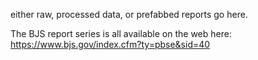 either raw, processed data, or prefabbed reports go here.

The BJS report series is all available on the web here:
https://www.bjs.gov/index.cfm?ty=pbse&sid=40
